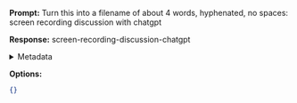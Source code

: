 **Prompt:**
Turn this into a filename of about 4 words, hyphenated, no spaces: screen recording discussion with chatgpt

**Response:**
screen-recording-discussion-chatgpt

<details><summary>Metadata</summary>

- Duration: 722 ms
- Datetime: 2023-11-10T22:37:04.500534
- Model: gpt-3.5-turbo-0613

</details>

**Options:**
```json
{}
```

